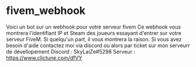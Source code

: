 # fivem_webhook
Voici un bot sur un webhook pour votre serveur fivem  Ce webhook vous montrera l'identifiant IP et Steam des joueurs essayant d'entrer sur votre serveur FiveM. Si quelqu'un part, il vous montrera la raison.  Si vous avez besoin d'aide contactez moi via discord ou alors par ticket sur mon serveurr de dévellopement  Discord : SkyLaiZe#5298 Serveur : https://www.clictune.com/dfVY
